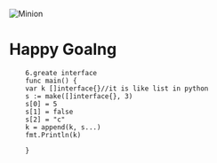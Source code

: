 ![Minion](http://octodex.github.com/images/minion.png)
# Happy Goalng
```
    6.greate interface
    func main() {
    var k []interface{}//it is like list in python
    s := make([]interface{}, 3)
    s[0] = 5
    s[1] = false
    s[2] = "c"
    k = append(k, s...)
    fmt.Println(k)

    }
```
